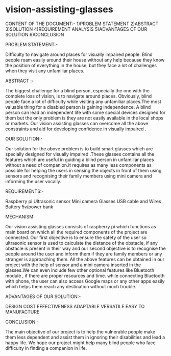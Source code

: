 # vision-assisting-glasses

CONTENT OF THE DOCUMENT:-
1)PROBLEM STATEMENT
2)ABSTRACT
3)SOLUTION
4)REQUIREMENT ANALYSIS
5)ADVANTAGES OF OUR SOLUTION
6)CONCLUSION

PROBLEM STATEMENT:-

Difficulty to navigate around places for visually impaired people. Blind people roam easily around their house without any help because they know the position of everything in the house, but they face a lot of challenges when they visit any unfamiliar places.

ABSTRACT :-

The biggest challenge for a blind person, especially the one with the complete loss of vision, is to navigate around places. Obviously, blind people face a lot of difficulty while visiting any unfamiliar places.The most valuable thing for a disabled person is gaining independence. A blind person can lead an independent life with some special devices designed for them but the only problem is they are not easily available in the local shops or markets. Our vision assisting glasses can overcome all the above constraints and aid for developing confidence in visually impaired .

 OUR SOLUTION:-

Our solution for the above problem is to build smart glasses which are specially designed for visually impaired .These glasses contains all the features which are useful in guiding a blind person in unfamiliar places without a need of companion.It requires as many less components as   possible for helping the users in sensing the objects in front of them using sensors and recognising their family members using mini camera and informing the user vocally.

REQUIREMENTS:-

Raspberry pi
Ultrasonic sensor
Mini camera
Glasses
USB cable and Wires
Battery 5v/power bank

MECHANISM:

Our vision assisting glasses consists of raspberry pi which functions as main board on which all the required components of the project are connected. Our first objective is to ensure the safety of the user so ultrasonic sensor is used to calculate the distance of the obstacle, if any obstacle is present in their way and our second objective is to recognise the people around the user and inform them if they are family members or any stranger is approaching them.  All the above   features can be obtained in our project with the help of sensor and a mini camera inserted in the glasses.We can even include few other optional features like Bluetooth module , if there are proper resources and time. while connecting Bluetooth with phone, the user can also access Google maps or any other apps easily which helps them reach any destination without much trouble.

ADVANTAGES OF OUR SOLUTION:-

DESIGN
COST EFFECTIVENESS
ADAPTABLE
VERSATILE
EASY TO MANUFACTURE

CONCLUSION:-

The main objective of our project is to help the vulnerable people make them less dependent and assist them in ignoring their disabilities and lead a happy life.
We hope our project might help many blind people who face difficulty in finding a companion in life.




